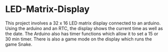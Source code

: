 # LED-Matrix-Display
This project involves a 32 x 16 LED matrix display connected to an arduino. Using the arduino and an RTC, the display shows the current time as well as the date. The Arduino also has timer functions which allow it to set a 15 or 30 min timer. There is also a game mode on the display which runs the game Snake. 

